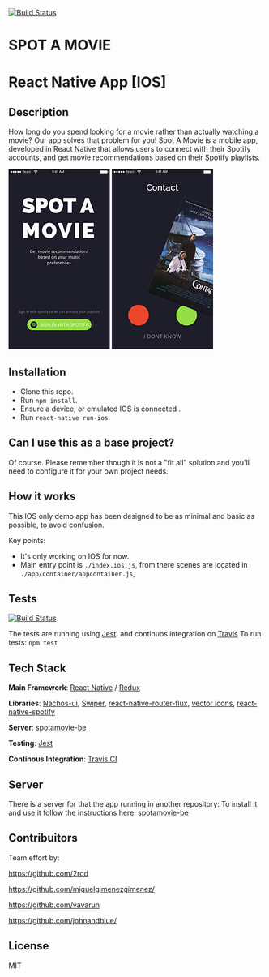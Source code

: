 [![Build Status](https://travis-ci.org/johnandblue/spotamovieFE.svg?branch=develop)](https://travis-ci.org/johnandblue/spotamovieFE) 

# SPOT A MOVIE

# React Native  App [IOS]



## Description

How long do you spend looking for a movie rather than actually watching a movie?
Our app solves that problem for you!
Spot A Movie is a mobile app, developed in React Native that allows users to connect with their Spotify accounts, and get movie recommendations based on their Spotify playlists.

![spotamovie app](./Landing.png)
![spotamovie app](./Swiper.png)

## Installation

* Clone this repo.
* Run `npm install`.
* Ensure a device, or emulated IOS  is connected .
* Run `react-native run-ios`.

## Can I use this as a base project?

Of course. Please remember though it is not a "fit all" solution and you'll need to configure it for your own project needs.

## How it works

This IOS only demo app has been designed to be as minimal and basic as possible, to avoid confusion.

Key points:
- It's only working on IOS for now.
- Main entry point is  `./index.ios.js`, from there scenes are located in  `./app/container/appcontainer.js`,  


## Tests
[![Build Status](https://travis-ci.org/johnandblue/spotamovieFE.svg?branch=develop)](https://travis-ci.org/johnandblue/spotamovieFE)

The  tests are running using [Jest](https://facebook.github.io/jest/). 
and continuos integration on [Travis](https://travis-ci.org/johnandblue/spotamovieFE)
To run tests: `npm test`

## Tech Stack

**Main Framework**: [React Native](https://github.com/facebook/react-native) / [Redux](https://github.com/reactjs/redux)

**Libraries**: [Nachos-ui](https://github.com/avocode/nachos-ui), [Swiper](https://github.com/meteor-factory/react-native-tinder-swipe-cards), [react-native-router-flux](https://github.com/aksonov/react-native-router-flux), [vector icons](https://github.com/oblador/react-native-vector-icons), [react-native-spotify](https://github.com/viestat/react-native-spotify)

**Server**: [spotamovie-be](https://github.com/miguelgimenezgimenez/spotamovie-be)

**Testing**: [Jest](https://github.com/facebook/jest)

**Continous Integration**: [Travis CI](travis-ci.org)

## Server

There is a server for that the app running in another repository:
To install it and use it follow the instructions here: [spotamovie-be](https://github.com/miguelgimenezgimenez/spotamovie-be)

## Contribuitors

Team effort by:

https://github.com/2rod

https://github.com/miguelgimenezgimenez/

https://github.com/vavarun

https://github.com/johnandblue/


## License

MIT
